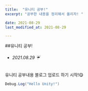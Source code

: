 ```yaml
---
title:  "유니티 공부!"
excerpt: "공부한 내용을 정리해서 올리자! "

date: 2021-08-29
last_modified_at: 2021-08-29

---
```


##유니티 공부!

- ###### 2021.08.29 ☔

유니티 공부내용 블로그 업로드 하기 시작!😋

```c#
Debug.Log("Hello Unity!")
```
